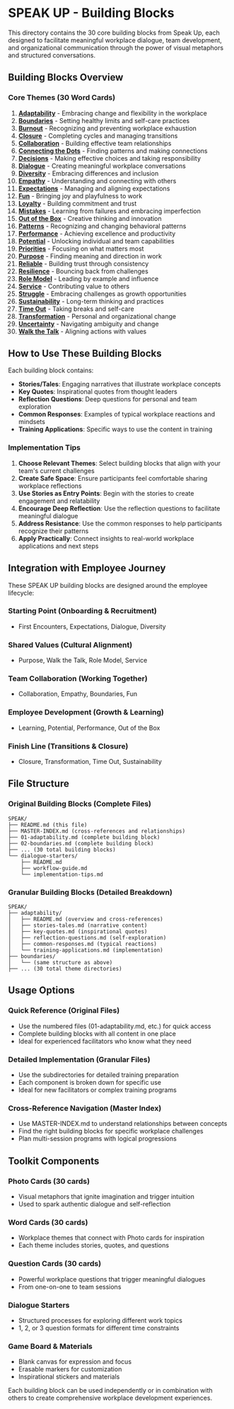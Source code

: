 # SPEAK UP - Building Blocks

This directory contains the 30 core building blocks from Speak Up, each designed to facilitate meaningful workplace dialogue, team development, and organizational communication through the power of visual metaphors and structured conversations.

## Building Blocks Overview

### Core Themes (30 Word Cards)

1. **[Adaptability](01-adaptability.md)** - Embracing change and flexibility in the workplace
2. **[Boundaries](02-boundaries.md)** - Setting healthy limits and self-care practices
3. **[Burnout](03-burnout.md)** - Recognizing and preventing workplace exhaustion
4. **[Closure](04-closure.md)** - Completing cycles and managing transitions
5. **[Collaboration](05-collaboration.md)** - Building effective team relationships
6. **[Connecting the Dots](06-connecting-the-dots.md)** - Finding patterns and making connections
7. **[Decisions](07-decisions.md)** - Making effective choices and taking responsibility
8. **[Dialogue](08-dialogue.md)** - Creating meaningful workplace conversations
9. **[Diversity](09-diversity.md)** - Embracing differences and inclusion
10. **[Empathy](10-empathy.md)** - Understanding and connecting with others
11. **[Expectations](11-expectations.md)** - Managing and aligning expectations
12. **[Fun](12-fun.md)** - Bringing joy and playfulness to work
13. **[Loyalty](13-loyalty.md)** - Building commitment and trust
14. **[Mistakes](14-mistakes.md)** - Learning from failures and embracing imperfection
15. **[Out of the Box](15-out-of-the-box.md)** - Creative thinking and innovation
16. **[Patterns](16-patterns.md)** - Recognizing and changing behavioral patterns
17. **[Performance](17-performance.md)** - Achieving excellence and productivity
18. **[Potential](18-potential.md)** - Unlocking individual and team capabilities
19. **[Priorities](19-priorities.md)** - Focusing on what matters most
20. **[Purpose](20-purpose.md)** - Finding meaning and direction in work
21. **[Reliable](21-reliable.md)** - Building trust through consistency
22. **[Resilience](22-resilience.md)** - Bouncing back from challenges
23. **[Role Model](23-role-model.md)** - Leading by example and influence
24. **[Service](24-service.md)** - Contributing value to others
25. **[Struggle](25-struggle.md)** - Embracing challenges as growth opportunities
26. **[Sustainability](26-sustainability.md)** - Long-term thinking and practices
27. **[Time Out](27-time-out.md)** - Taking breaks and self-care
28. **[Transformation](28-transformation.md)** - Personal and organizational change
29. **[Uncertainty](29-uncertainty.md)** - Navigating ambiguity and change
30. **[Walk the Talk](30-walk-the-talk.md)** - Aligning actions with values

## How to Use These Building Blocks

Each building block contains:
- **Stories/Tales**: Engaging narratives that illustrate workplace concepts
- **Key Quotes**: Inspirational quotes from thought leaders
- **Reflection Questions**: Deep questions for personal and team exploration
- **Common Responses**: Examples of typical workplace reactions and mindsets
- **Training Applications**: Specific ways to use the content in training

### Implementation Tips

1. **Choose Relevant Themes**: Select building blocks that align with your team's current challenges
2. **Create Safe Space**: Ensure participants feel comfortable sharing workplace reflections
3. **Use Stories as Entry Points**: Begin with the stories to create engagement and relatability
4. **Encourage Deep Reflection**: Use the reflection questions to facilitate meaningful dialogue
5. **Address Resistance**: Use the common responses to help participants recognize their patterns
6. **Apply Practically**: Connect insights to real-world workplace applications and next steps

## Integration with Employee Journey

These SPEAK UP building blocks are designed around the employee lifecycle:

### **Starting Point** (Onboarding & Recruitment)
- First Encounters, Expectations, Dialogue, Diversity

### **Shared Values** (Cultural Alignment)
- Purpose, Walk the Talk, Role Model, Service

### **Team Collaboration** (Working Together)
- Collaboration, Empathy, Boundaries, Fun

### **Employee Development** (Growth & Learning)
- Learning, Potential, Performance, Out of the Box

### **Finish Line** (Transitions & Closure)
- Closure, Transformation, Time Out, Sustainability

## File Structure

### Original Building Blocks (Complete Files)
```
SPEAK/
├── README.md (this file)
├── MASTER-INDEX.md (cross-references and relationships)
├── 01-adaptability.md (complete building block)
├── 02-boundaries.md (complete building block)
├── ... (30 total building blocks)
└── dialogue-starters/
    ├── README.md
    ├── workflow-guide.md
    └── implementation-tips.md
```

### Granular Building Blocks (Detailed Breakdown)
```
SPEAK/
├── adaptability/
│   ├── README.md (overview and cross-references)
│   ├── stories-tales.md (narrative content)
│   ├── key-quotes.md (inspirational quotes)
│   ├── reflection-questions.md (self-exploration)
│   ├── common-responses.md (typical reactions)
│   └── training-applications.md (implementation)
├── boundaries/
│   └── (same structure as above)
├── ... (30 total theme directories)
```

## Usage Options

### **Quick Reference** (Original Files)
- Use the numbered files (01-adaptability.md, etc.) for quick access
- Complete building blocks with all content in one place
- Ideal for experienced facilitators who know what they need

### **Detailed Implementation** (Granular Files)
- Use the subdirectories for detailed training preparation
- Each component is broken down for specific use
- Ideal for new facilitators or complex training programs

### **Cross-Reference Navigation** (Master Index)
- Use MASTER-INDEX.md to understand relationships between concepts
- Find the right building blocks for specific workplace challenges
- Plan multi-session programs with logical progressions

## Toolkit Components

### **Photo Cards** (30 cards)
- Visual metaphors that ignite imagination and trigger intuition
- Used to spark authentic dialogue and self-reflection

### **Word Cards** (30 cards)
- Workplace themes that connect with Photo cards for inspiration
- Each theme includes stories, quotes, and questions

### **Question Cards** (30 cards)
- Powerful workplace questions that trigger meaningful dialogues
- From one-on-one to team sessions

### **Dialogue Starters**
- Structured processes for exploring different work topics
- 1, 2, or 3 question formats for different time constraints

### **Game Board & Materials**
- Blank canvas for expression and focus
- Erasable markers for customization
- Inspirational stickers and materials

Each building block can be used independently or in combination with others to create comprehensive workplace development experiences.
